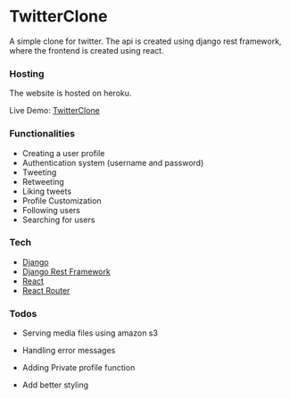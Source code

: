 # TwitterClone

A simple clone for twitter. The api is created using django rest framework, where the frontend is created using react.

### Hosting

The website is hosted on heroku.

Live Demo: [TwitterClone]

### Functionalities

  - Creating a user profile
  - Authentication system (username and password)
  - Tweeting
  - Retweeting
  - Liking tweets
  - Profile Customization
  - Following users
  - Searching for users


### Tech

* [Django]
* [Django Rest Framework] 
* [React] 
* [React Router] 



### Todos

 - Serving media files using amazon s3
 - Handling error messages
 - Adding Private profile function
 - Add better styling

   [Django]: <https://www.djangoproject.com/>
   [Django Rest Framework]: <https://www.django-rest-framework.org/>
   [React]: <https://reactjs.org/>
   [React Router]: <https://reactrouter.com>
   [TwitterClone]: <https://parot-twitter-clone.herokuapp.com/>
  

